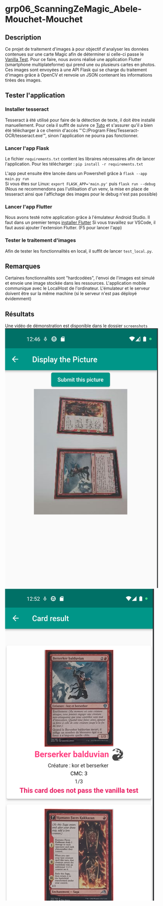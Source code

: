 # grp06_ScanningZeMagic_Abele-Mouchet-Mouchet

## Description
Ce projet de traitement d'images à pour objectif d'analyser les données contenues sur une carte Magic afin de déterminer si celle-ci passe le [Vanilla Test](https://mtg.fandom.com/wiki/Vanilla). Pour ce faire, nous avons réalisé une application Flutter (smartphone multiplateforme) qui prend une ou plusieurs cartes en photos. Ces images sont envoyées à une API Flask qui se charge du traitement d'images grâce à OpenCV et renvoie un JSON contenant les informations tirées des images.

## Tester l'application
### Installer tesseract
Tesseract à été utilisé pour faire de la détection de texte, il doit être installé manuellement.
Pour cela il suffit de suivre ce [Tuto](https://stackoverflow.com/questions/50951955/pytesseract-tesseractnotfound-error-tesseract-is-not-installed-or-its-not-i) et s'assurer qu'il a bien été télécharger à ce chemin d'accès "'C:/Program Files/Tesseract-OCR/tesseract.exe'", sinon l'application ne pourra pas fonctionner.
### Lancer l'app Flask
Le fichier `requirements.txt` contient les libraires nécessaires afin de lancer l'application. 
Pour les télécharger : `pip install -r requirements.txt`

L'app peut ensuite être lancée dans un Powershell grâce à `flask --app main.py run`    
Si vous êtes sur Linux: `export FLASK_APP='main.py'` puis `flask run --debug`
(Nous ne recommendons pas l'utilisation d'un venv, la mise en place de tesseract ainsi que l'affichage des images pour le debug n'est pas possible)

### Lancer l'app Flutter
Nous avons testé notre application grâce à l'émulateur Android Studio.
Il faut dans un premier temps [installer Flutter](https://docs.flutter.dev/get-started/install/windows)
Si vous travaillez sur VSCode, il faut aussi ajouter l'extension Flutter. (F5 pour lancer l'app)

### Tester le traitement d'images
Afin de tester les fonctionnalités en local, il suffit de lancer `test_local.py`.

## Remarques
Certaines fonctionnalités sont "hardcodées", l'envoi de l'images est simulé et envoie une image stockée dans les ressources. 
L'application mobile communique avec le LocalHost de l'ordinateur. 
L'émulateur et le serveur doivent être sur la même machine (si le serveur n'est pas déployé évidemment)

## Résultats
Une vidéo de démonstration est disponible dans le dossier `screenshots`
![Camera input](./screenshots/img_display.png)
![Result](./screenshots/result.png)

